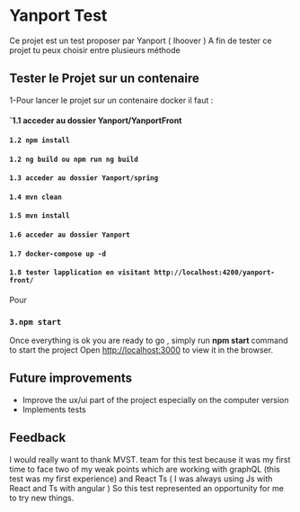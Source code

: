 # Yanport Test

Ce projet est un test proposer par Yanport ( Ihoover )
A fin de tester ce projet tu peux choisir entre plusieurs méthode

## Tester le Projet sur un contenaire

1-Pour lancer le projet sur un contenaire docker il faut  :

#### `1.1 acceder au dossier Yanport/YanportFront
#### `1.2 npm install`
#### `1.2 ng build ou npm run ng build`
#### `1.3 acceder au dossier Yanport/spring`
#### `1.4 mvn clean`
#### `1.5 mvn install`
#### `1.6 acceder au dossier Yanport`
#### `1.7 docker-compose up -d `
#### `1.8 tester lapplication en visitant http://localhost:4200/yanport-front/`








Pour 
### `3.npm start`

Once everything is ok you are ready to go , simply run <b> npm start </b> command to start the project
Open [http://localhost:3000](http://localhost:3000) to view it in the browser.

## Future improvements
 - Improve the ux/ui part of the project especially on the computer version
 - Implements tests

## Feedback

I would really want to thank MVST. team for this test because it was my first time to face two of my weak points which are working
with graphQL (this test was my first experience) and React Ts ( I was always using Js with React and Ts with angular )
So this test represented an opportunity for me to try new things.
